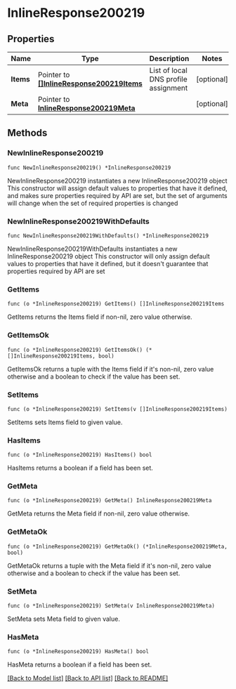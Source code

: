 # InlineResponse200219

## Properties

Name | Type | Description | Notes
------------ | ------------- | ------------- | -------------
**Items** | Pointer to [**[]InlineResponse200219Items**](InlineResponse200219Items.md) | List of local DNS profile assignment | [optional] 
**Meta** | Pointer to [**InlineResponse200219Meta**](InlineResponse200219Meta.md) |  | [optional] 

## Methods

### NewInlineResponse200219

`func NewInlineResponse200219() *InlineResponse200219`

NewInlineResponse200219 instantiates a new InlineResponse200219 object
This constructor will assign default values to properties that have it defined,
and makes sure properties required by API are set, but the set of arguments
will change when the set of required properties is changed

### NewInlineResponse200219WithDefaults

`func NewInlineResponse200219WithDefaults() *InlineResponse200219`

NewInlineResponse200219WithDefaults instantiates a new InlineResponse200219 object
This constructor will only assign default values to properties that have it defined,
but it doesn't guarantee that properties required by API are set

### GetItems

`func (o *InlineResponse200219) GetItems() []InlineResponse200219Items`

GetItems returns the Items field if non-nil, zero value otherwise.

### GetItemsOk

`func (o *InlineResponse200219) GetItemsOk() (*[]InlineResponse200219Items, bool)`

GetItemsOk returns a tuple with the Items field if it's non-nil, zero value otherwise
and a boolean to check if the value has been set.

### SetItems

`func (o *InlineResponse200219) SetItems(v []InlineResponse200219Items)`

SetItems sets Items field to given value.

### HasItems

`func (o *InlineResponse200219) HasItems() bool`

HasItems returns a boolean if a field has been set.

### GetMeta

`func (o *InlineResponse200219) GetMeta() InlineResponse200219Meta`

GetMeta returns the Meta field if non-nil, zero value otherwise.

### GetMetaOk

`func (o *InlineResponse200219) GetMetaOk() (*InlineResponse200219Meta, bool)`

GetMetaOk returns a tuple with the Meta field if it's non-nil, zero value otherwise
and a boolean to check if the value has been set.

### SetMeta

`func (o *InlineResponse200219) SetMeta(v InlineResponse200219Meta)`

SetMeta sets Meta field to given value.

### HasMeta

`func (o *InlineResponse200219) HasMeta() bool`

HasMeta returns a boolean if a field has been set.


[[Back to Model list]](../README.md#documentation-for-models) [[Back to API list]](../README.md#documentation-for-api-endpoints) [[Back to README]](../README.md)


